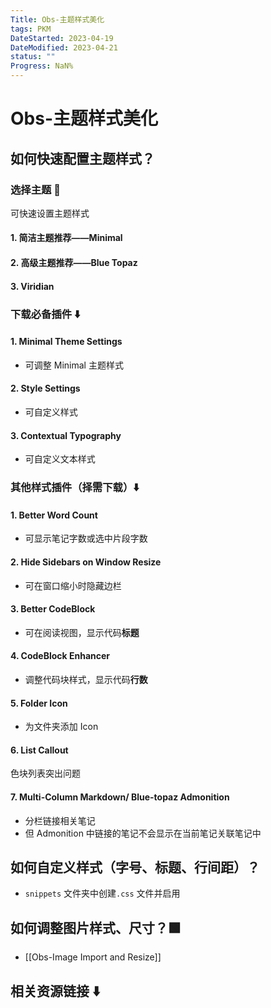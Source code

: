 ```yaml
---
Title: Obs-主题样式美化
tags: PKM
DateStarted: 2023-04-19
DateModified: 2023-04-21
status: ""
Progress: NaN%
---
```


# Obs-主题样式美化

## 如何快速配置主题样式？

### 选择主题 🎨

可快速设置主题样式

#### 1. 简洁主题推荐——Minimal

#### 2. 高级主题推荐——Blue Topaz
#### 3. Viridian

### 下载必备插件 ⬇️

#### 1. Minimal Theme Settings

- 可调整 Minimal 主题样式

#### 2. Style Settings

- 可自定义样式

#### 3. Contextual Typography

- 可自定义文本样式

### 其他样式插件（择需下载）⬇️

#### 1. Better Word Count

- 可显示笔记字数或选中片段字数

#### 2. Hide Sidebars on Window Resize

- 可在窗口缩小时隐藏边栏

#### 3. Better CodeBlock

- 可在阅读视图，显示代码**标题**

#### 4. CodeBlock Enhancer

- 调整代码块样式，显示代码**行数**

#### 5. Folder Icon

- 为文件夹添加 Icon

#### 6. List Callout

色块列表突出问题

#### 7. Multi-Column Markdown/ Blue-topaz Admonition

- 分栏链接相关笔记
- 但 Admonition 中链接的笔记不会显示在当前笔记关联笔记中

## 如何自定义样式（字号、标题、行间距）？

- `snippets` 文件夹中创建`.css` 文件并启用

## 如何调整图片样式、尺寸？🟩

- [[Obs-Image Import and Resize]]

## 相关资源链接 ⬇️
